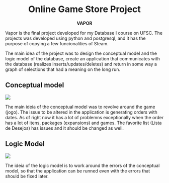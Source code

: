 <h1 align="center">Online Game Store Project</h1>
<p align="center"><strong>VAPOR</strong></p>

Vapor is the final project developed for my Database I course on UFSC. The projects was developed using python and postgresql, and it has the purpose of copying a few funcionalities of Steam. 

The main idea of the project was to design the conceptual model and the logic model of the database, create an application that communicates with the database (realizes inserts/updates/deletes) and return in some way a graph of selections that had a meaning on the long run.

## Conceptual model

<img src="https://i.imgur.com/UvwrXWR.jpg"></img>

The main ideia of the conceptual model was to revolve around the game (jogo). The issue to be altered in the application is generating orders with dates. As of right now it has a lot of problemns exceptionally when the order has a lot of itens, packages (expansions) and games.
The favorite list (Lista de Desejos) has issues and it should be changed as well.

## Logic Model

<img src="https://i.imgur.com/Pj3pc4x.jpg"></img>

The ideia of the logic model is to work around the errors of the conceptual model, so that the application can be runned even with the errors that should be fixed later.

